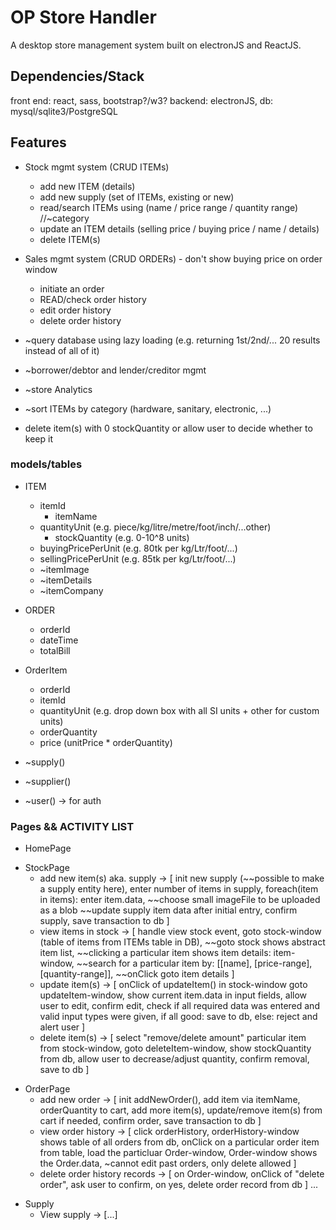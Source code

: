 # OP Store Handler

A desktop store management system built on electronJS and ReactJS.

## Dependencies/Stack

front end: react, sass, bootstrap?/w3?
backend: electronJS,
db: mysql/sqlite3/PostgreSQL

## Features

- Stock mgmt system (CRUD ITEMs)

  - add new ITEM (details)
  - add new supply (set of ITEMs, existing or new)
  - read/search ITEMs using (name / price range / quantity range) //~category
  - update an ITEM details (selling price / buying price / name / details)
  - delete ITEM(s)

- Sales mgmt system (CRUD ORDERs) - don't show buying price on order window

  - initiate an order
  - READ/check order history
  - edit order history
  - delete order history

- ~query database using lazy loading (e.g. returning 1st/2nd/... 20 results instead of all of it)
- ~borrower/debtor and lender/creditor mgmt
- ~store Analytics
- ~sort ITEMs by category (hardware, sanitary, electronic, ...)
- delete item(s) with 0 stockQuantity or allow user to decide whether to keep it


### models/tables

- ITEM
  - itemId
	- itemName
  - quantityUnit (e.g. piece/kg/litre/metre/foot/inch/...other)
	- stockQuantity (e.g. 0-10^8 units)
  - buyingPricePerUnit (e.g. 80tk per kg/Ltr/foot/...)
  - sellingPricePerUnit (e.g. 85tk per kg/Ltr/foot/...)
  - ~itemImage
  - ~itemDetails
  - ~itemCompany

- ORDER
	- orderId
	- dateTime
	- totalBill

- OrderItem
	- orderId
	- itemId
	- quantityUnit (e.g. drop down box with all SI units + other for custom units)
	- orderQuantity
  - price (unitPrice * orderQuantity)

- ~supply()
- ~supplier()
- ~user() -> for auth

### Pages && ACTIVITY LIST

<!-- HOME -->
- HomePage

<!-- STOCK -->
- StockPage
  - add new item(s) aka. supply -> [
    init new supply (~~possible to make a supply entity here),
    enter number of items in supply,
    foreach(item in items): enter item.data,
    ~~choose small imageFile to be uploaded as a blob
    ~~update supply item data after initial entry,
    confirm supply,
    save transaction to db
  ]
  - view items in stock -> [
    handle view stock event,
    goto stock-window (table of items from ITEMs table in DB),
    ~~goto stock shows abstract item list,
    ~~clicking a particular item shows item details: item-window,
    ~~search for a particular item by: [[name], [price-range], [quantity-range]],
    ~~onClick goto item details
  ]
  - update item(s) -> [
    onClick of updateItem() in stock-window goto updateItem-window,
    show current item.data in input fields,
    allow user to edit,
    confirm edit,
    check if all required data was entered and valid input types were given,
    if all good: save to db,
    else: reject and alert user
  ]
  - delete item(s) -> [
    select "remove/delete amount" particular item from stock-window,
    goto deleteItem-window,
    show stockQuantity from db,
    allow user to decrease/adjust quantity,
    confirm removal,
    save to db
  ]

<!-- ORDER -->
- OrderPage
  - add new order -> [
    init addNewOrder(),
    add item via itemName, orderQuantity to cart,
    add more item(s),
    update/remove item(s) from cart if needed,
    confirm order,
    save transaction to db
  ]
  - view order history -> [
    click orderHistory,
    orderHistory-window shows table of all orders from db,
    onClick on a particular order item from table, load the particluar Order-window,
    Order-window shows the Order.data,
    ~cannot edit past orders, only delete allowed
  ]
  - delete order history records -> [
    on Order-window, onClick of "delete order",
    ask user to confirm,
    on yes, delete order record from db
  ]
...

<!-- ~~SUPPLY -->
- Supply
  - View supply -> [...]